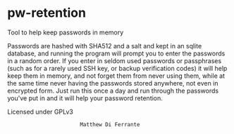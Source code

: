 # pw-retention
Tool to help keep passwords in memory

Passwords are hashed with SHA512 and a salt and kept in an sqlite database, and running the program will prompt you to enter the passwords in a random order. If you enter in seldom used passwords or passphrases (such as for a rarely used SSH key, or backup verification codes) it will help keep them in memory, and not forget them from never using them, while at the same time never having the passwords stored anywhere, not even in encrypted form. Just run this once a day and run through the passwords you've put in and it will help your password retention.

Licensed under GPLv3

                           Matthew Di Ferrante
